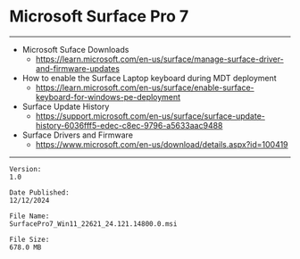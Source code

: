 # Microsoft Surface Pro 7

---

* Microsoft Suface Downloads
  * https://learn.microsoft.com/en-us/surface/manage-surface-driver-and-firmware-updates
* How to enable the Surface Laptop keyboard during MDT deployment
  * https://learn.microsoft.com/en-us/surface/enable-surface-keyboard-for-windows-pe-deployment
* Surface Update History
  * https://support.microsoft.com/en-us/surface/surface-update-history-6036fff5-edec-c8ec-9796-a5633aac9488
* Surface Drivers and Firmware
  * https://www.microsoft.com/en-us/download/details.aspx?id=100419

---

```text
Version:
1.0

Date Published:
12/12/2024

File Name:
SurfacePro7_Win11_22621_24.121.14800.0.msi

File Size:
678.0 MB
```